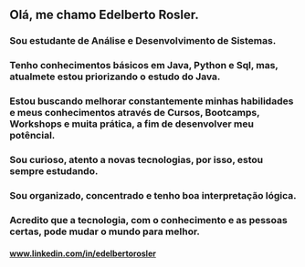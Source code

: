 ## Olá, me chamo Edelberto Rosler.
### Sou estudante de Análise e Desenvolvimento de Sistemas.
### Tenho conhecimentos básicos em Java, Python e Sql, mas, atualmete estou priorizando o estudo do Java.
### Estou buscando melhorar constantemente minhas habilidades e meus conhecimentos através de Cursos, Bootcamps, Workshops e muita prática, a fim de desenvolver meu potêncial.
### Sou curioso, atento a novas tecnologias, por isso, estou sempre estudando.
### Sou organizado, concentrado e tenho boa interpretação lógica.
### Acredito que a tecnologia, com o conhecimento e as pessoas certas, pode mudar o mundo para melhor.
#### www.linkedin.com/in/edelbertorosler
